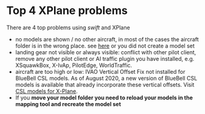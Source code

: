 <!--
    SPDX-FileCopyrightText: Copyright (C) swift Project Community / Contributors
    SPDX-License-Identifier: GFDL-1.3-only
-->

# Top 4 XPlane problems

There are 4 top problems using *swift* and XPlane

* no models are shown / no other aircraft, in most of the cases the aircraft folder is in the wrong place. see [here](./../aircraft_not_rendered.md) or you did not create a model set
* landing gear not visible or always visible: conflict with other pilot client, remove any other pilot client or AI traffic plugin you have installed, e.g. XSquawkBox, X-IvAp, PilotEdge, WorldTraffic.
* aircraft are too high or low: IVAO Vertical Offset Fix not installed for BlueBell CSL models.
  As of August 2020, a new version of BlueBell CSL models is available that already incorporate these vertical offsets.
  Visit [CSL models for X-Plane](./../../home/models/xplane/index.md).
* If you **move your model folder you need to reload your models in the mapping tool and recreate the model set**
